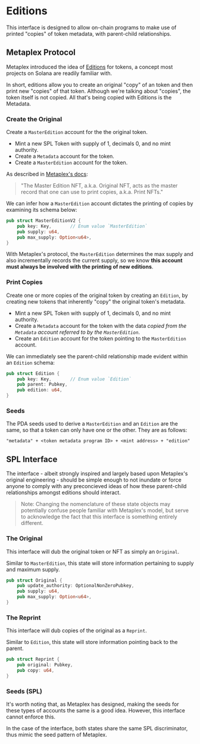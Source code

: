 # Editions

This interface is designed to allow on-chain programs to make use of printed "copies" of token metadata, with parent-child relationships.

## Metaplex Protocol

Metaplex introduced the idea of [Editions](https://docs.metaplex.com/programs/token-metadata/overview#printing-editions) for tokens, a concept most projects on Solana are readily familiar with.

In short, editions allow you to create an original "copy" of an token and then print new "copies" of that token. Although we're talking about "copies", the token itself is not copied. All that's being copied with Editions is the Metadata.

### Create the Original

Create a `MasterEdition` account for the the original token.

- Mint a new SPL Token with supply of 1, decimals 0, and no mint authority.
- Create a `Metadata` account for the token.
- Create a `MasterEdition` account for the token.

As described in [Metaplex's docs](https://docs.metaplex.com/programs/token-metadata/overview#printing-editions):
> "The Master Edition NFT, a.k.a. Original NFT, acts as the master record that one can use to print copies, a.k.a. Print NFTs."

We can infer how a `MasterEdition` account dictates the printing of copies by examining its schema below:

```rust
pub struct MasterEditionV2 {
    pub key: Key,       // Enum value `MasterEdition`
    pub supply: u64,
    pub max_supply: Option<u64>,
}
```

With Metaplex's protocol, the `MasterEdition` determines the max supply and also incrementally records the current supply, so we know **this account must always be involved with the printing of new editions**.

### Print Copies

Create one or more copies of the original token by creating an `Edition`, by creating new tokens that inherently "copy" the original token's metadata.

- Mint a new SPL Token with supply of 1, decimals 0, and no mint authority.
- Create a `Metadata` account for the token with the data _copied from the `Metadata` account referred to by the `MasterEdition`_.
- Create an `Edition` account for the token pointing to the `MasterEdition` account.

We can immediately see the parent-child relationship made evident within an `Edition` schema:

```rust
pub struct Edition {
    pub key: Key,       // Enum value `Edition`
    pub parent: Pubkey,
    pub edition: u64,
}
```

### Seeds

The PDA seeds used to derive a `MasterEdition` and an `Edition` are the same, so that a token can only have one or the other. They are as follows:

```text
"metadata" + <token metadata program ID> + <mint address> + "edition"
```

## SPL Interface

The interface - albeit strongly inspired and largely based upon Metaplex's original engineering - should be simple enough to not inundate or force anyone to comply with any preconcieved ideas of how these parent-child relationships amongst editions should interact.

> Note: Changing the nomenclature of these state objects may potentially confuse people familiar with Metaplex's model, but serve to acknowledge the fact that this interface is something entirely different.

### The Original

This interface will dub the original token or NFT as simply an `Original`.

Similar to `MasterEdition`, this state will store information pertaining to supply and maximum supply.

```rust
pub struct Original {
    pub update_authority: OptionalNonZeroPubkey,
    pub supply: u64,
    pub max_supply: Option<u64>,
}
```

### The Reprint

This interface will dub copies of the original as a `Reprint`.

Similar to `Edition`, this state will store information pointing back to the parent.

```rust
pub struct Reprint {
    pub original: Pubkey,
    pub copy: u64,
}
```

### Seeds (SPL)

It's worth noting that, as Metaplex has designed, making the seeds for these types of accounts the same is a good idea. However, this interface cannot enforce this.

In the case of the interface, both states share the same SPL discriminator, thus mimic the seed pattern of Metaplex.
